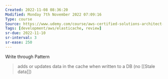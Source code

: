 ```yaml
---
Created: 2022-11-08 08:36:20
Modified: Monday 7th November 2022 07:09:16
Type: course
Source: https://www.udemy.com/course/aws-certified-solutions-architect-associate-saa-c01/?xref=E0Aed11STH4LPUQvCz0GJFABTmM=
Tags: [development/aws/elasticache, review]
sr-due: 2022-11-10
sr-interval: 3
sr-ease: 250
---
```


Write through Pattern

> adds or updates data in the cache when written to a DB (no [[Stale data]])